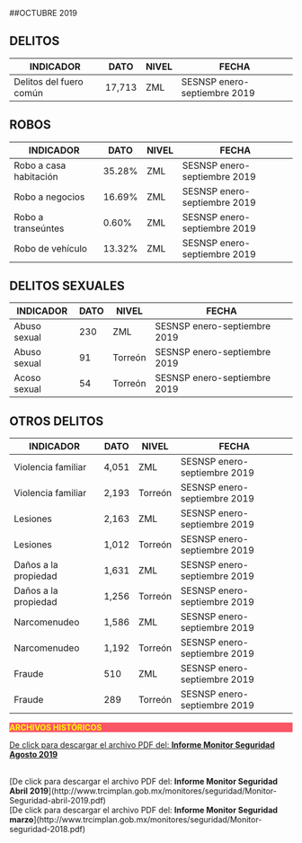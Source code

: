
##OCTUBRE 2019

## DELITOS

| INDICADOR               | DATO   | NIVEL   | FECHA                        |
|-------------------------|--------|---------|------------------------------|
| Delitos del fuero común | 17,713 | ZML     | SESNSP enero-septiembre 2019 |

## ROBOS

| INDICADOR               | DATO   | NIVEL   | FECHA                       |
|-------------------------|--------|---------|-----------------------------|
| Robo a casa habitación  | 35.28% | ZML     | SESNSP enero-septiembre 2019|
| Robo a negocios         | 16.69% | ZML     | SESNSP enero-septiembre 2019|
| Robo a transeúntes      |  0.60% | ZML     | SESNSP enero-septiembre 2019|
| Robo de vehículo        | 13.32% | ZML     | SESNSP enero-septiembre 2019|

## DELITOS SEXUALES

| INDICADOR               | DATO   | NIVEL   | FECHA                       |
|-------------------------|--------|---------|-----------------------------|
| Abuso sexual            |   230  | ZML     | SESNSP enero-septiembre 2019|
| Abuso sexual            |    91  | Torreón | SESNSP enero-septiembre 2019|
| Acoso sexual            |    54  | Torreón | SESNSP enero-septiembre 2019|

## OTROS DELITOS

| INDICADOR               | DATO   | NIVEL   | FECHA                       |
|-------------------------|--------|---------|-----------------------------|
| Violencia familiar      |  4,051 | ZML     | SESNSP enero-septiembre 2019|
| Violencia familiar      |  2,193 | Torreón | SESNSP enero-septiembre 2019|
| Lesiones                |  2,163 | ZML     | SESNSP enero-septiembre 2019|
| Lesiones                |  1,012 | Torreón | SESNSP enero-septiembre 2019|
| Daños a la propiedad    |  1,631 | ZML     | SESNSP enero-septiembre 2019|
| Daños a la propiedad    |  1,256 | Torreón | SESNSP enero-septiembre 2019|
| Narcomenudeo            |  1,586 | ZML     | SESNSP enero-septiembre 2019|
| Narcomenudeo            |  1,192 | Torreón | SESNSP enero-septiembre 2019|
| Fraude                  |    510 | ZML     | SESNSP enero-septiembre 2019|
| Fraude                  |    289 | Torreón | SESNSP enero-septiembre 2019|


<p style="background-color:#f95666;color:yellow;"><strong>ARCHIVOS HISTÓRICOS</strong></p>


[De click para descargar el archivo PDF del:   <strong>Informe Monitor Seguridad Agosto 2019</strong>](http://www.trcimplan.gob.mx/monitores/seguridad/Monitor-Seguridad-Agosto-2019.pdf)

</br>
[De click para descargar el archivo PDF del:   <strong>Informe Monitor Seguridad Abril 2019</strong>](http://www.trcimplan.gob.mx/monitores/seguridad/Monitor-Seguridad-abril-2019.pdf)

</br>
[De click para descargar el archivo PDF del:   <strong>Informe Monitor Seguridad marzo</strong>](http://www.trcimplan.gob.mx/monitores/seguridad/Monitor-seguridad-2018.pdf)

</br>
